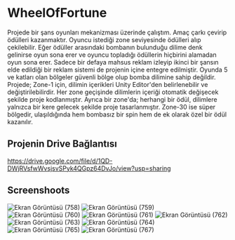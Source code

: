 # WheelOfFortune

Projede bir şans oyunları mekanizması üzerinde çalıştım. Amaç çarkı çevirip ödülleri kazanmaktır. Oyuncu istediği zone seviyesinde ödülleri alıp çekilebilir. Eğer ödüller arasındaki bombanın bulunduğu dilime denk gelinirse oyun sona erer ve oyuncu topladığı ödüllerin hiçbirini alamadan oyun sona erer.
Sadece bir defaya mahsus reklam izleyip ikinci bir şansın elde edildiği bir reklam sistemi de projenin içine entegre edilmiştir. Oyunda 5 ve katları olan bölgeler güvenli bölge olup bomba dilimine sahip değildir.
Projede; Zone-1 için, dilimin içerikleri Unity Editor'den belirlenebilir ve değiştirilebilirdir. Her zone geçişinde dilimlerin içeriği otomatik değişecek şekilde proje kodlanmıştır.
Ayrıca bir zone'da; herhangi bir ödül, dilimlere yalnızca bir kere gelecek şekilde proje tasarlanmıştır. Zone-30 ise süper bölgedir, ulaşıldığında hem bombasız bir spin hem de ek olarak özel bir ödül kazanılır. 

## Projenin Drive Bağlantısı

https://drive.google.com/file/d/1QD-DWjRVsfwWvsjsvSPyk4QGpz64DvJo/view?usp=sharing


## Screenshoots


![Ekran Görüntüsü (758)](https://user-images.githubusercontent.com/102216059/187083396-154715bc-57e3-4d55-a569-416ea0892171.png)
![Ekran Görüntüsü (759)](https://user-images.githubusercontent.com/102216059/187083397-67d686ad-c136-4ecd-a446-367d673c891e.png)
![Ekran Görüntüsü (760)](https://user-images.githubusercontent.com/102216059/187083401-69cf2844-f487-4033-9f03-f753c8bc6046.png)
![Ekran Görüntüsü (761)](https://user-images.githubusercontent.com/102216059/187083403-94b51415-7c81-4e50-bad7-6d14b7a8e244.png)
![Ekran Görüntüsü (762)](https://user-images.githubusercontent.com/102216059/187083404-94737382-4f82-4767-906a-5c43c0f92531.png)
![Ekran Görüntüsü (763)](https://user-images.githubusercontent.com/102216059/187083406-46221886-8b36-4cda-a88d-d89ad6780d44.png)
![Ekran Görüntüsü (764)](https://user-images.githubusercontent.com/102216059/187083408-76e03d66-7361-4b4d-b26f-da74842822a6.png)
![Ekran Görüntüsü (765)](https://user-images.githubusercontent.com/102216059/187083410-c0d14ffb-60cf-4f00-bc84-3b1070626cc2.png)
![Ekran Görüntüsü (767)](https://user-images.githubusercontent.com/102216059/187083412-ec5d6a2e-bbd8-4135-b615-67a75e29dae4.png)
